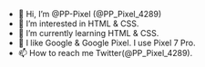 - 👋 Hi, I’m @PP-Pixel (@PP_Pixel_4289)
- 👀 I’m interested in HTML & CSS.
- 🌱 I’m currently learning HTML & CSS.
- 💞️ I like Google & Google Pixel. I use Pixel 7 Pro.
- 📫 How to reach me Twitter(@PP_Pixel_4289).

<!---
PP-Pixel/PP-Pixel is a ✨ special ✨ repository because its `README.md` (this file) appears on your GitHub profile.
You can click the Preview link to take a look at your changes.
--->
